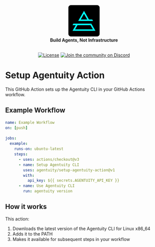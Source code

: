 <div align="center">
    <img src=".github/Agentuity.png" alt="Agentuity" width="100"/> <br/>
    <strong>Build Agents, Not Infrastructure</strong> <br/>
<br />

<a href="https://github.com/agentuity/sdk-js/blob/main/README.md"><img alt="License" src="https://badgen.now.sh/badge/license/Apache-2.0"></a>
<a href="https://discord.gg/vtn3hgUfuc"><img alt="Join the community on Discord" src="https://img.shields.io/discord/1332974865371758646.svg?style=flat"></a>
</div>
</div>


# Setup Agentuity Action

This GitHub Action sets up the Agentuity CLI in your GitHub Actions workflow.

## Example Workflow

```yaml
name: Example Workflow
on: [push]

jobs:
  example:
    runs-on: ubuntu-latest
    steps:
      - uses: actions/checkout@v3
      - name: Setup Agentuity CLI
        uses: agentuity/setup-agentuity-action@v1
        with:
          api_key: ${{ secrets.AGENTUITY_API_KEY }}
      - name: Use Agentuity CLI
        run: agentuity version
```

## How it works

This action:
1. Downloads the latest version of the Agentuity CLI for Linux x86_64
2. Adds it to the PATH
3. Makes it available for subsequent steps in your workflow
